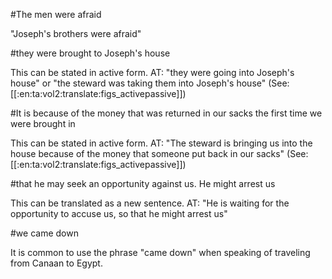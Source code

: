 #The men were afraid

"Joseph's brothers were afraid"

#they were brought to Joseph's house

This can be stated in active form. AT: "they were going into Joseph's house" or "the steward was taking them into Joseph's house" (See: [[:en:ta:vol2:translate:figs_activepassive]])

#It is because of the money that was returned in our sacks the first time we were brought in

This can be stated in active form. AT: "The steward is bringing us into the house because of the money that someone put back in our sacks" (See: [[:en:ta:vol2:translate:figs_activepassive]])

#that he may seek an opportunity against us. He might arrest us

This can be translated as a new sentence. AT: "He is waiting for the opportunity to accuse us, so that he might arrest us"

#we came down

It is common to use the phrase "came down" when speaking of traveling from Canaan to Egypt.